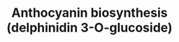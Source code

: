 ---
authors:
- Anwesha
- Eweitz
description: anthocyanin biosynthesis (delphinidin 3-O-glucoside)  Source:[http://plantreactome.gramene.org/
  Plant Reactome].
last-edited: 2021-05-26
organisms:
- Oryza sativa
redirect_from:
- /index.php/Pathway:WP3038
- /instance/WP3038
schema-jsonld:
- '@context': https://schema.org/
  '@id': https://wikipathways.github.io/pathways/WP3038.html
  '@type': Dataset
  creator:
    '@type': Organization
    name: WikiPathways
  description: anthocyanin biosynthesis (delphinidin 3-O-glucoside)  Source:[http://plantreactome.gramene.org/
    Plant Reactome].
  keywords:
  - leucodelphinidin
  - anthocyanidin
  - UDP
  - H2O
  - SUCCA
  - 2OG
  - O2
  - CO2
  - UDP-Glc
  - delphinidin
  - dioxygenase
  - delphinidin-3-O-beta-D-glucoside
  - 3-O-glucosyltransferase
  license: CC0
  name: Anthocyanin biosynthesis (delphinidin 3-O-glucoside)
seo: CreativeWork
title: Anthocyanin biosynthesis (delphinidin 3-O-glucoside)
wpid: WP3038
---